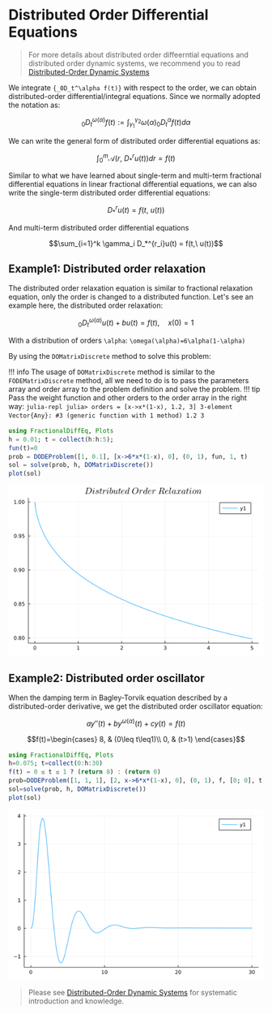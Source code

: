 # Distributed Order Differential Equations

> For more details about distributed order diffeerntial equations and distributed order dynamic systems, we recommend you to read [Distributed-Order Dynamic Systems](https://doi.org/10.1007/978-1-4471-2852-6)

We integrate ``{_0D_t^\alpha f(t)}`` with respect to the order, we can obtain distributed-order differential/integral equations. Since we normally adopted the notation as:

```math
{_0D_t^{\omega(\alpha)} f(t)} := \int_{\gamma_1}^{\gamma_2}\omega(\alpha){_0D_t^\alpha f(t)}d\alpha
```

We can write the general form of distributed order differential equations as:

```math
\int_0^m \mathscr{A}(r,\ D_*^r u(t))dr = f(t)
```

Similar to what we have learned about single-term and multi-term fractional differential equations in linear fractional differential equations, we can also write the single-term distributed order differential equations:

```math
D_*^ru(t)=f(t,\ u(t))
```

And multi-term distributed order differential equations

```math
\sum_{i=1}^k \gamma_i D_*^{r_i}u(t) = f(t,\ u(t))
```

## Example1: Distributed order relaxation

The distributed order relaxation equation is similar to fractional relaxation equation, only the order is changed to a distributed function. Let's see an example here, the distributed order relaxation:

```math
{_0D_t^{\omega(\alpha)} u(t)}+bu(t)=f(t),\quad x(0)=1
```

With a distribution of orders ``\alpha``: ``\omega(\alpha)=6\alpha(1-\alpha)``

By using the ```DOMatrixDiscrete``` method to solve this problem:

!!! info
    The usage of ```DOMatrixDiscrete``` method is similar to the ```FODEMatrixDiscrete``` method, all we need to do is to pass the parameters array and order array to the problem definition and solve the problem.
    !!! tip
        Pass the weight function and other orders to the order array in the right way:
        ```julia-repl
        julia> orders = [x->x*(1-x), 1.2, 3]
        3-element Vector{Any}:
          #3 (generic function with 1 method)
         1.2
         3
        ```

```julia
using FractionalDiffEq, Plots
h = 0.01; t = collect(h:h:5);
fun(t)=0
prob = DODEProblem([1, 0.1], [x->6*x*(1-x), 0], (0, 1), fun, 1, t)
sol = solve(prob, h, DOMatrixDiscrete())
plot(sol)
```

![dorelaxation](./assets/dorelaxation.png)

## Example2: Distributed order oscillator

When the damping term in Bagley-Torvik equation described by a distributed-order derivative, we get the distributed order oscillator equation:


```math
ay''(t)+by^{\omega(\alpha)}(t)+cy(t)=f(t)
```

```math
f(t)=\begin{cases}
8, & (0\leq t\leq1)\\
0, & (t>1)
\end{cases}
```


```julia
using FractionalDiffEq, Plots
h=0.075; t=collect(0:h:30)
f(t) = 0 ≤ t ≤ 1 ? (return 8) : (return 0)
prob=DODEProblem([1, 1, 1], [2, x->6*x*(1-x), 0], (0, 1), f, [0; 0], t)
sol=solve(prob, h, DOMatrixDiscrete())
plot(sol)
```

![dobagleytorvik](./assets/dobagleytorvik.png)


> Please see [Distributed-Order Dynamic Systems](https://link.springer.com/book/10.1007/978-1-4471-2852-6) for systematic introduction and knowledge.